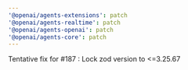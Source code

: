 ```yaml
---
'@openai/agents-extensions': patch
'@openai/agents-realtime': patch
'@openai/agents-openai': patch
'@openai/agents-core': patch
---
```


Tentative fix for #187 : Lock zod version to <=3.25.67
